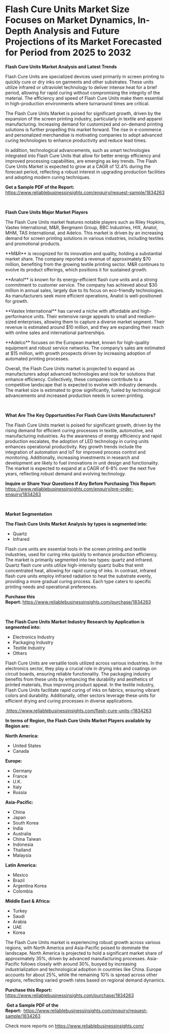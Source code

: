 <p><h1>Flash Cure Units Market Size Focuses on Market Dynamics, In-Depth Analysis and Future Projections of its Market Forecasted for Period from 2025 to 2032</h1></p><p><strong>Flash Cure Units Market Analysis and Latest Trends</strong></p>
<p><p>Flash Cure Units are specialized devices used primarily in screen printing to quickly cure or dry inks on garments and other substrates. These units utilize infrared or ultraviolet technology to deliver intense heat for a brief period, allowing for rapid curing without compromising the integrity of the material. The efficiency and speed of Flash Cure Units make them essential in high-production environments where turnaround times are critical.</p><p>The Flash Cure Units Market is poised for significant growth, driven by the expansion of the screen printing industry, particularly in textile and apparel manufacturing. Increasing demand for customized and on-demand printing solutions is further propelling this market forward. The rise in e-commerce and personalized merchandise is motivating companies to adopt advanced curing technologies to enhance productivity and reduce lead times.</p><p>In addition, technological advancements, such as smart technologies integrated into Flash Cure Units that allow for better energy efficiency and improved processing capabilities, are emerging as key trends. The Flash Cure Units Market is expected to grow at a CAGR of 12.4% during the forecast period, reflecting a robust interest in upgrading production facilities and adopting modern curing techniques.</p></p>
<p><strong>Get a Sample PDF of the Report:&nbsp;</strong> <a href="https://www.reliablebusinessinsights.com/enquiry/request-sample/1834263?utm_campaign=1117&utm_medium=2&utm_source=Github&utm_content=ia&utm_term=10042025&utm_id=flash-cure-units">https://www.reliablebusinessinsights.com/enquiry/request-sample/1834263</a></p>
<p>&nbsp;</p>
<p><strong>Flash Cure Units Major Market Players</strong></p>
<p><p>The Flash Cure Units market features notable players such as Riley Hopkins, Vastex International, M&R, Bergmann Group, BBC Industries, HIX, Anatol, MHM, TAS International, and Adelco. This market is driven by an increasing demand for screen printing solutions in various industries, including textiles and promotional products.</p><p>**M&R** is recognized for its innovation and quality, holding a substantial market share. The company reported a revenue of approximately $70 million, benefiting from the growing textile printing sector. M&R continues to evolve its product offerings, which positions it for sustained growth.</p><p>**Anatol** is known for its energy-efficient flash cure units and a strong commitment to customer service. The company has achieved about $30 million in annual sales, largely due to its focus on eco-friendly technologies. As manufacturers seek more efficient operations, Anatol is well-positioned for growth.</p><p>**Vastex International** has carved a niche with affordable and high-performance units. Their extensive range appeals to small and medium-sized enterprises, allowing them to capture a diverse market segment. Their revenue is estimated around $10 million, and they are expanding their reach with online sales and international partnerships.</p><p>**Adelco** focuses on the European market, known for high-quality equipment and robust service networks. The company’s sales are estimated at $15 million, with growth prospects driven by increasing adoption of automated printing processes.</p><p>Overall, the Flash Cure Units market is projected to expand as manufacturers adopt advanced technologies and look for solutions that enhance efficiency. Collectively, these companies contribute to a competitive landscape that is expected to evolve with industry demands. The market size is estimated to grow significantly, fueled by technological advancements and increased production needs in screen printing.</p></p>
<p>&nbsp;</p>
<p><strong>What Are The Key Opportunities For Flash Cure Units Manufacturers?</strong></p>
<p><p>The Flash Cure Units market is poised for significant growth, driven by the rising demand for efficient curing processes in textile, automotive, and manufacturing industries. As the awareness of energy efficiency and rapid production escalates, the adoption of LED technology in curing units enhances operational productivity. Key growth trends include the integration of automation and IoT for improved process control and monitoring. Additionally, increasing investments in research and development are likely to fuel innovations in unit design and functionality. The market is expected to expand at a CAGR of 6-8% over the next five years, reflecting robust demand and evolving technology.</p></p>
<p><strong>Inquire or Share Your Questions If Any Before Purchasing This Report:</strong> <a href="https://www.reliablebusinessinsights.com/enquiry/pre-order-enquiry/1834263?utm_campaign=1117&utm_medium=2&utm_source=Github&utm_content=ia&utm_term=10042025&utm_id=flash-cure-units">https://www.reliablebusinessinsights.com/enquiry/pre-order-enquiry/1834263</a></p>
<p>&nbsp;</p>
<p><strong>Market Segmentation</strong></p>
<p><strong>The Flash Cure Units Market Analysis by types is segmented into:</strong></p>
<p><ul><li>Quartz</li><li>Infrared</li></ul></p>
<p><p>Flash cure units are essential tools in the screen printing and textile industries, used for curing inks quickly to enhance production efficiency. The market is primarily segmented into two types: quartz and infrared. Quartz flash cure units utilize high-intensity quartz bulbs that emit concentrated heat, allowing for rapid curing of inks. In contrast, infrared flash cure units employ infrared radiation to heat the substrate evenly, providing a more gradual curing process. Each type caters to specific printing needs and operational preferences.</p></p>
<p><strong>Purchase this Report:&nbsp;</strong><a href="https://www.reliablebusinessinsights.com/purchase/1834263?utm_campaign=1117&utm_medium=2&utm_source=Github&utm_content=ia&utm_term=10042025&utm_id=flash-cure-units">https://www.reliablebusinessinsights.com/purchase/1834263</a></p>
<p>&nbsp;</p>
<p><strong>The Flash Cure Units Market Industry Research by Application is segmented into:</strong></p>
<p><ul><li>Electronics Industry</li><li>Packaging Industry</li><li>Textile Industry</li><li>Others</li></ul></p>
<p><p>Flash Cure Units are versatile tools utilized across various industries. In the electronics sector, they play a crucial role in drying inks and coatings on circuit boards, ensuring reliable functionality. The packaging industry benefits from these units by enhancing the durability and aesthetics of printed materials, thus improving product appeal. In the textile industry, Flash Cure Units facilitate rapid curing of inks on fabrics, ensuring vibrant colors and durability. Additionally, other sectors leverage these units for efficient drying and curing processes in diverse applications.</p></p>
<p><a href="https://www.reliablebusinessinsights.com/flash-cure-units-r1834263?utm_campaign=1117&utm_medium=2&utm_source=Github&utm_content=ia&utm_term=10042025&utm_id=flash-cure-units">&nbsp;https://www.reliablebusinessinsights.com/flash-cure-units-r1834263</a></p>
<p><strong>In terms of Region, the Flash Cure Units Market Players available by Region are:</strong></p>
<p>
    <p> <strong> North America: </strong>
        <ul>
            <li>United States</li>
            <li>Canada</li>
        </ul>
        </p> 
    <p> <strong> Europe: </strong>
        <ul>
            <li>Germany</li>
            <li>France</li>
            <li>U.K.</li>
            <li>Italy</li>
            <li>Russia</li>
        </ul>
        </p> 
    <p> <strong> Asia-Pacific: </strong>
        <ul>
            <li>China</li>
            <li>Japan</li>
            <li>South Korea</li>
            <li>India</li>
            <li>Australia</li>
            <li>China Taiwan</li>
            <li>Indonesia</li>
            <li>Thailand</li>
            <li>Malaysia</li>
        </ul>
        </p> 
    <p> <strong> Latin America: </strong>
        <ul>
            <li>Mexico</li>
            <li>Brazil</li>
            <li>Argentina Korea</li>
            <li>Colombia</li>
        </ul>
        </p> 
    <p> <strong> Middle East & Africa: </strong>
        <ul>
            <li>Turkey</li>
            <li>Saudi</li>
            <li>Arabia</li>
            <li>UAE</li>
            <li>Korea</li>
        </ul>
    </p>
    </p>
<p><p>The Flash Cure Units market is experiencing robust growth across various regions, with North America and Asia-Pacific poised to dominate the landscape. North America is projected to hold a significant market share of approximately 35%, driven by advanced manufacturing processes. Asia-Pacific follows closely with around 30%, buoyed by increasing industrialization and technological adoption in countries like China. Europe accounts for about 25%, while the remaining 10% is spread across other regions, reflecting varied growth rates based on regional demand dynamics.</p></p>
<p><strong>Purchase this Report: </strong><a href="https://www.reliablebusinessinsights.com/purchase/1834263?utm_campaign=1117&utm_medium=2&utm_source=Github&utm_content=ia&utm_term=10042025&utm_id=flash-cure-units">https://www.reliablebusinessinsights.com/purchase/1834263</a></p>
<p>&nbsp;<strong>Get a Sample PDF of the Report:&nbsp;&nbsp;</strong><a href="https://www.reliablebusinessinsights.com/enquiry/request-sample/1834263?utm_campaign=1117&utm_medium=2&utm_source=Github&utm_content=ia&utm_term=10042025&utm_id=flash-cure-units">https://www.reliablebusinessinsights.com/enquiry/request-sample/1834263</a></p>
<p><strong></strong></p>
<p>Check more reports on <a href="https://www.reliablebusinessinsights.com/?utm_campaign=1117&utm_medium=2&utm_source=Github&utm_content=ia&utm_term=10042025&utm_id=flash-cure-units">https://www.reliablebusinessinsights.com/</a></p>